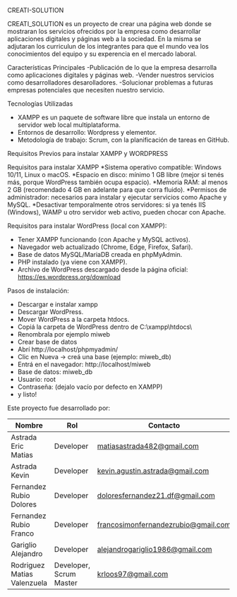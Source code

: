 CREATI-SOLUTION

CREATI_SOLUTION es un proyecto de crear una página web donde se mostraran los servicios ofrecidos por la empresa como desarrollar aplicaciones digitales y páginas web a la sociedad.
En la misma se adjutaran los curriculun de los integrantes para que el mundo vea los conocimientos del equipo y su experencia en el mercado laboral.

Características Principales
-Publicación de lo que la empresa desarrolla como aplicaciones digitales y páginas web.
-Vender nuestros servicios como desarrolladores desarolladores.
-Solucionar problemas a futuras empresas potenciales que necesiten nuestro servicio.

Tecnologías Utilizadas

* XAMPP es un paquete de software libre que instala un entorno de servidor web local multiplataforma.
* Entornos de desarrollo: Wordpress y elementor.
* Metodología de trabajo: Scrum, con la planificación de tareas en GitHub.

Requisitos Previos para instalar XAMPP y WORDPRESS

Requisitos para instalar XAMPP
*Sistema operativo compatible: Windows 10/11, Linux o macOS.
*Espacio en disco: mínimo 1 GB libre (mejor si tenés más, porque WordPress también ocupa espacio).
*Memoria RAM: al menos 2 GB (recomendado 4 GB en adelante para que corra fluido).
*Permisos de administrador: necesarios para instalar y ejecutar servicios como Apache y MySQL.
*Desactivar temporalmente otros servidores: si ya tenés IIS (Windows), WAMP u otro servidor web activo, pueden chocar con Apache.

Requisitos para instalar WordPress (local con XAMPP):
* Tener XAMPP funcionando (con Apache y MySQL activos).
* Navegador web actualizado (Chrome, Edge, Firefox, Safari).
* Base de datos MySQL/MariaDB creada en phpMyAdmin.
* PHP instalado (ya viene con XAMPP).
* Archivo de WordPress descargado desde la página oficial: https://es.wordpress.org/download

Pasos de instalación:

* Descargar e instalar xampp
* Descargar WordPress.
* Mover WordPress a la carpeta htdocs.
* Copiá la carpeta de WordPress dentro de C:\xampp\htdocs\
* Renombrala por ejemplo miweb
* Crear base de datos
* Abrí http://localhost/phpmyadmin/
* Clic en Nueva → creá una base (ejemplo: miweb_db)
* Entrá en el navegador: http://localhost/miweb
* Base de datos: miweb_db
* Usuario: root
* Contraseña: (dejalo vacío por defecto en XAMPP)
* y listo!



Este proyecto fue desarrollado por:

| Nombre | Rol | Contacto |
|---|---|---|
| Astrada Eric Matias | Developer | matiasastrada482@gmail.com |
| Astrada Kevin | Developer | kevin.agustin.astrada@gmail.com |
| Fernandez Rubio Dolores | Developer | doloresfernandez21.df@gmail.com |
| Fernandez Rubio Franco | Developer | francosimonfernandezrubio@gmail.com |
| Gariglio Alejandro | Developer | alejandrogariglio1986@gmail.com |
| Rodriguez Matias Valenzuela | Developer, Scrum Master | krloos97@gmail.com |

